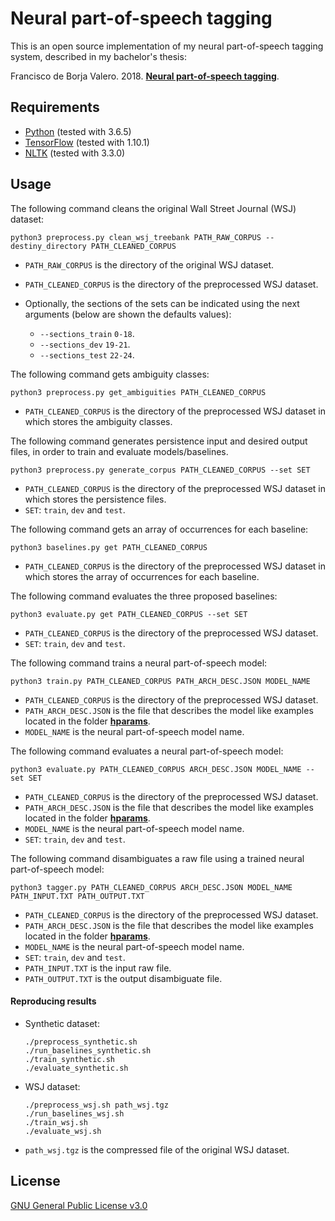 # Neural part-of-speech tagging
This is an open source implementation of my neural part-of-speech tagging system, described in my bachelor's thesis:

Francisco de Borja Valero. 2018. **[Neural part-of-speech tagging](https://rua.ua.es/dspace/bitstream/10045/84670/1/Neural_partofspeech_tagging_VALERO_ANTON_FRANCISCO_DE_BORJA.pdf)**.

Requirements
--------
- [Python](https://www.python.org) (tested with 3.6.5)
- [TensorFlow](https://www.tensorflow.org) (tested with 1.10.1)
- [NLTK](https://www.nltk.org) (tested with 3.3.0)

Usage
--------

The following command cleans the original Wall Street Journal (WSJ) dataset:
```
python3 preprocess.py clean_wsj_treebank PATH_RAW_CORPUS --destiny_directory PATH_CLEANED_CORPUS
```

- `PATH_RAW_CORPUS` is the directory of the original WSJ dataset.
- `PATH_CLEANED_CORPUS` is the directory of the preprocessed WSJ dataset.

- Optionally, the sections of the sets can be indicated using the next arguments (below are shown the defaults values):
  - `--sections_train` `0-18`.
  - `--sections_dev` `19-21`.
  - `--sections_test` `22-24`. 

The following command gets ambiguity classes:
```
python3 preprocess.py get_ambiguities PATH_CLEANED_CORPUS
```
- `PATH_CLEANED_CORPUS` is the directory of the preprocessed WSJ dataset in which stores the ambiguity classes.

The following command generates persistence input and desired output files, in order to train and evaluate models/baselines.
```
python3 preprocess.py generate_corpus PATH_CLEANED_CORPUS --set SET
```
- `PATH_CLEANED_CORPUS` is the directory of the preprocessed WSJ dataset in which stores the persistence files.
- `SET`: `train`, `dev` and `test`.

The following command gets an array of occurrences for each baseline:
```
python3 baselines.py get PATH_CLEANED_CORPUS
```
- `PATH_CLEANED_CORPUS` is the directory of the preprocessed WSJ dataset in which stores the array of occurrences for each baseline.
  
The following command evaluates the three proposed baselines:
```
python3 evaluate.py get PATH_CLEANED_CORPUS --set SET
```
- `PATH_CLEANED_CORPUS` is the directory of the preprocessed WSJ dataset.
- `SET`: `train`, `dev` and `test`.
 
The following command trains a neural part-of-speech model:
```
python3 train.py PATH_CLEANED_CORPUS PATH_ARCH_DESC.JSON MODEL_NAME
```

- `PATH_CLEANED_CORPUS` is the directory of the preprocessed WSJ dataset.
- `PATH_ARCH_DESC.JSON` is the file that describes the model like examples located in the folder **[hparams](https://github.com/franborjavalero/npostagging/tree/master/hparams)**.
- `MODEL_NAME` is the neural part-of-speech model name.
  
The following command evaluates a neural part-of-speech model:
```
python3 evaluate.py PATH_CLEANED_CORPUS ARCH_DESC.JSON MODEL_NAME --set SET
```
- `PATH_CLEANED_CORPUS` is the directory of the preprocessed WSJ dataset.
- `PATH_ARCH_DESC.JSON` is the file that describes the model like examples located in the folder **[hparams](https://github.com/franborjavalero/npostagging/tree/master/hparams)**.
- `MODEL_NAME` is the neural part-of-speech model name.
- `SET`: `train`, `dev` and `test`.
  
The following command disambiguates a raw file using a trained neural part-of-speech model:
```
python3 tagger.py PATH_CLEANED_CORPUS ARCH_DESC.JSON MODEL_NAME PATH_INPUT.TXT PATH_OUTPUT.TXT
```

- `PATH_CLEANED_CORPUS` is the directory of the preprocessed WSJ dataset.
- `PATH_ARCH_DESC.JSON` is the file that describes the model like examples located in the folder **[hparams](https://github.com/franborjavalero/npostagging/tree/master/hparams)**.
- `MODEL_NAME` is the neural part-of-speech model name.
- `SET`: `train`, `dev` and `test`.
- `PATH_INPUT.TXT` is the input raw file.
- `PATH_OUTPUT.TXT` is the output disambiguate file.

#### Reproducing results

 - Synthetic dataset:
    ```
    ./preprocess_synthetic.sh
    ./run_baselines_synthetic.sh
    ./train_synthetic.sh
    ./evaluate_synthetic.sh
    ```

 - WSJ dataset:
    ```
    ./preprocess_wsj.sh path_wsj.tgz
    ./run_baselines_wsj.sh
    ./train_wsj.sh
    ./evaluate_wsj.sh
    ```

- `path_wsj.tgz` is the compressed file of the original WSJ dataset.

## License

[GNU General Public License v3.0](LICENSE)
